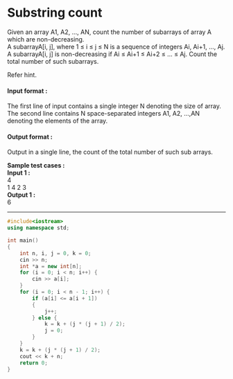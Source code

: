 # Substring count
Given an array A1, A2, ..., AN, count the number of subarrays of array A which are non-decreasing.
<br>
A subarrayA[i, j], where 1 ≤ i ≤ j ≤ N is a sequence of integers Ai, Ai+1, ..., Aj.
<br>
A subarrayA[i, j] is non-decreasing if Ai ≤ Ai+1 ≤ Ai+2 ≤ ... ≤ Aj. Count the total number of such subarrays.

Refer hint.

#### Input format :
The first line of input contains a single integer N denoting the size of array.
<br>
The second line contains N space-separated integers A1, A2, ...,AN denoting the elements of the array.

#### Output format :
Output in a single line, the count of the total number of such sub arrays.

**Sample test cases :<br>
Input 1 :<br>**
4<br>
1 4 2 3<br>
**Output 1 :<br>**
6



----------------------------------------------------------------------------------------------------------------------------------------------------------------------

```cpp
#include<iostream>
using namespace std;

int main()
{
	int n, i, j = 0, k = 0;
	cin >> n;
	int *a = new int[n];
	for (i = 0; i < n; i++) {
		cin >> a[i];
	}
	for (i = 0; i < n - 1; i++) {
		if (a[i] <= a[i + 1]) 
		{ 
			j++; 
		} else { 
			k = k + (j * (j + 1) / 2); 
			j = 0; 
		}
	}
	k = k + (j * (j + 1) / 2);
	cout << k + n;
	return 0;
}

```
